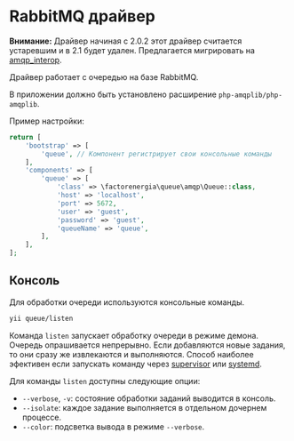 RabbitMQ драйвер
================

**Внимание:** Драйвер начиная с 2.0.2 этот драйвер считается устаревшим и в 2.1 будет удален.
Предлагается мигрировать на [amqp_interop](driver-amqp-interop.md).

Драйвер работает с очередью на базе RabbitMQ.

В приложении должно быть установлено расширение `php-amqplib/php-amqplib`.

Пример настройки:

```php
return [
    'bootstrap' => [
        'queue', // Компонент регистрирует свои консольные команды 
    ],
    'components' => [
        'queue' => [
            'class' => \factorenergia\queue\amqp\Queue::class,
            'host' => 'localhost',
            'port' => 5672,
            'user' => 'guest',
            'password' => 'guest',
            'queueName' => 'queue',
        ],
    ],
];
```

Консоль
-------

Для обработки очереди используются консольные команды.

```sh
yii queue/listen
```

Команда `listen` запускает обработку очереди в режиме демона. Очередь опрашивается непрерывно.
Если добавляются новые задания, то они сразу же извлекаются и выполняются. Способ наиболее эфективен
если запускать команду через [supervisor](worker.md#supervisor) или [systemd](worker.md#systemd).

Для команды `listen` доступны следующие опции:

- `--verbose`, `-v`: состояние обработки заданий выводится в консоль.
- `--isolate`: каждое задание выполняется в отдельном дочернем процессе.
- `--color`: подсветка вывода в режиме `--verbose`.
